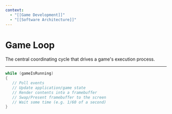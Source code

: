 ```yaml
---
context:
  - "[[Game Development]]"
  - "[[Software Architecture]]"
---
```


# Game Loop

The central coordinating cycle that drives a game's execution process.

---

```c
while (gameIsRunning)
{
   // Poll events
   // Update application/game state
   // Render contents into a framebuffer
   // Swap/Present framebuffer to the screen
   // Wait some time (e.g. 1/60 of a second)
}
```
